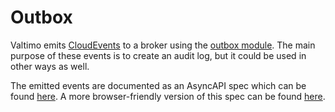 # Outbox

Valtimo emits [CloudEvents](https://cloudevents.io/) to a broker using the [outbox module](../../../fundamentals/getting-started/modules/core/outbox/). The main purpose of these events is to create an audit log, but it could be used in other ways as well.

The emitted events are documented as an AsyncAPI spec which can be found [here](https://github.com/valtimo-platform/valtimo-events). A more browser-friendly version of this spec can be found [here](https://valtimo-platform.github.io/valtimo-events/).
